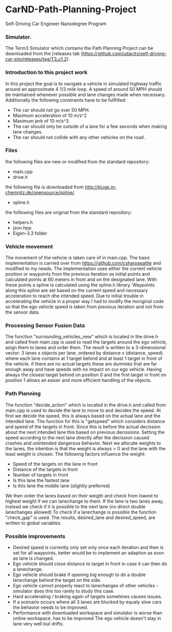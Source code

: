 # CarND-Path-Planning-Project
Self-Driving Car Engineer Nanodegree Program

### Simulator.
The Term3 Simulator which contains the Path Planning Project can be downloaded from the [releases tab (https://github.com/udacity/self-driving-car-sim/releases/tag/T3_v1.2).  


### Introduction to this project work
In this project the goal is to navigate a vehicle in simulated highway traffic around an approximate 4 1/3 mile loop. A speed of around 50 MPH should be maintained whenever possible and lane changes made when necessary. 
Additionally the following constraints have to be fullfilled:
- The car should not go over 50 MPH.
- Maximum acceleration of 10 m/s^2
- Maximum jerk of 10 m/s^3.
- The car should only be outside of a lane for a few seconds when making lane changes.
- The car should not collide with any other vehicles on the road.


### Files
the following files are new or modified from the standard repository:

- main.cpp
- drive.h

the following file is downloaded from http://kluge.in-chemnitz.de/opensource/spline/

- spline.h

the folllowing files are original from the standard repository:

- helpers.h
- json.hpp
- Eigen-3.3 folder


### Vehicle movement
The movement of the vehicle is taken care of in main.cpp.
The basic implementation is carried over from https://github.com/csharpseattle and modified to my needs.
The implementation uses either the current vehicle position or waypoints from the previous iteration as
initial points and calculated points at 60 meters in front and on the designated lane.
With these points a spline is calculated using the spline.h library.
Waypoints along this spline are set based on the current speed and necessary acceleration to reach dhe intended speed.
Due to initial trouble in accelerating the vehicle in a proper way I had to modify the moriginal code so that
the ego vehicle speed is taken from previous iteration and not from the sensor data.

### Processing Sensor Fusion Data
The function "surrounding_vehicles_new" which is located in the drive.h and called from main.cpp is used to
read the targets around the ego vehicle, asign them to lanes and order them.
The result is written to a 3-dimensional vector: 3 lanes x objects per lane, ordered by distance x (distance, speed).
where each lane contains at 1 target behind and at least 1 target in front of the vehicle. if there are no actual
targets these are dummies that are far enough away and have speeds with no impact on our ego vehicle.
Having always the closest target behind on position 0 and the first target in front on position 1 allows an
easier and more efficient handling of the objects.

### Path Planning
The function "decide_action" which is located in the drive.h and called from main.cpp is used to
decide the lane to move to and decides the speed.
At first we decide the speed, this is always based on the actual lane and the intended lane.
The function for this is "getspeed" which considers distance and speed of the targets in front.
Since this is before the actual decission about the next intended lane this based on previous decissions.
Setting the speed according to the next lane directly after the decission caused crashes and unintended dangerous behavior.
Next we allocate weights to the lanes, the intention is that the weight is always > 0 and the lane with the least weight is chosen.
The following factors influence the weight:

- Speed of the targets on the lane in front
- Distance of the targets in front
- Number of targets in front
- Is this lane the fastest lane
- Is this lane the middle lane (slightly preferred)

We then order the lanes based on their weigth and check from lowest to highest weight if we can lanechange to them.
If the lane is two lanes away, instead we check if it is possible to the next lane (no direct double lanechanges allowed)
To check if a lanechange is possible the function "check_gap" is used.
The results, desired_lane and desired_speed, are written to global variables.



### Possible improvements
- Desired speed is currently only set only once each iteration and then is set for all waypoints,
  better would be to implement an adaption as soon as lane is changed.
- Ego vehicle should close distance to target in front in case it can then do a lanechange.
- Ego vehicle should brake if opening big enough to do a double lanechange behind the target on the side.
- Ego vehicle cannot properly react to lanechanges of other vehicles - simulator does this too rarely to study this case.
- Hard accelerating / braking again of targets sometimes causes issues.
- If a scenario occurs where all 3 lanes are blocked by equaly slow cars the behavior needs to be improved. 
- Performance with downloaded workspace and simulator is worse than online workspace, has to be improved
  The ego vehicle doesn't stay in lane very well but drifts.

